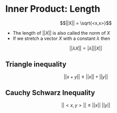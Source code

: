 # Inner Product: Length

$$||X|| = \sqrt{<x,x>}$$

- The length of $||X||$ is also called the norm of $X$
- If we stretch a vector $X$ with a constant $\lambda$ then

$$||\lambda X||=|\lambda| ||X||$$

## Triangle inequality

$$||x+y|| \leq ||x|| + ||y||$$

## Cauchy Schwarz Inequality

$$||<x,y>|| \leq ||x||\text{ }||y||$$ 